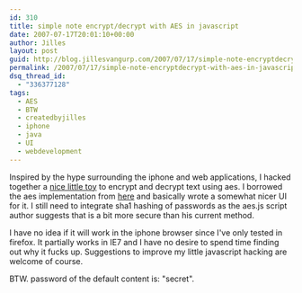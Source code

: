 ```yaml
---
id: 310
title: simple note encrypt/decrypt with AES in javascript
date: 2007-07-17T20:01:10+00:00
author: Jilles
layout: post
guid: http://blog.jillesvangurp.com/2007/07/17/simple-note-encryptdecrypt-with-aes-in-javascript/
permalink: /2007/07/17/simple-note-encryptdecrypt-with-aes-in-javascript/
dsq_thread_id:
  - "336377128"
tags:
  - AES
  - BTW
  - createdbyjilles
  - iphone
  - java
  - UI
  - webdevelopment
---
```

Inspired by the hype surrounding the iphone and web applications, I hacked together a <a href="http://www.jillesvangurp.com/encdec/">nice little toy</a> to encrypt and decrypt text using aes.  I borrowed the aes implementation from <a href="http://www.movable-type.co.uk/scripts/aes.html">here</a> and basically wrote a somewhat nicer UI for it.  I still need to integrate sha1 hashing of passwords as the aes.js script author suggests that is a bit more secure than his current method. 

I have no idea if it will work in the iphone browser since I've only tested in firefox. It partially works in IE7 and I have no desire to spend time finding out why it fucks up. Suggestions to improve my little javascript hacking are welcome of course.

BTW. password of the default content is: "secret".
